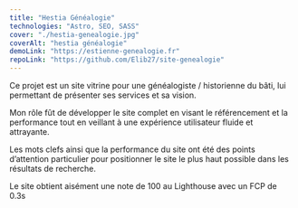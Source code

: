 ```yaml
---
title: "Hestia Généalogie"
technologies: "Astro, SEO, SASS"
cover: "./hestia-genealogie.jpg"
coverAlt: "hestia généalogie"
demoLink: "https://estienne-genealogie.fr"
repoLink: "https://github.com/Elib27/site-genealogie"
---
```


Ce projet est un site vitrine pour une généalogiste / historienne du bâti, lui permettant de présenter ses services et sa vision.

Mon rôle fût de développer le site complet en visant le référencement et la performance tout en veillant à une expérience utilisateur fluide et attrayante.

Les mots clefs ainsi que la performance du site ont été des points d’attention particulier pour positionner le site le plus haut possible dans les résultats de recherche.

Le site obtient aisément une note de 100 au Lighthouse avec un FCP de 0.3s